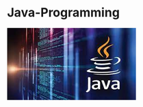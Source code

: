 # Java-Programming




















<img src="https://github.com/vineeta-v/Java-Programming/blob/main/java.jpg">








